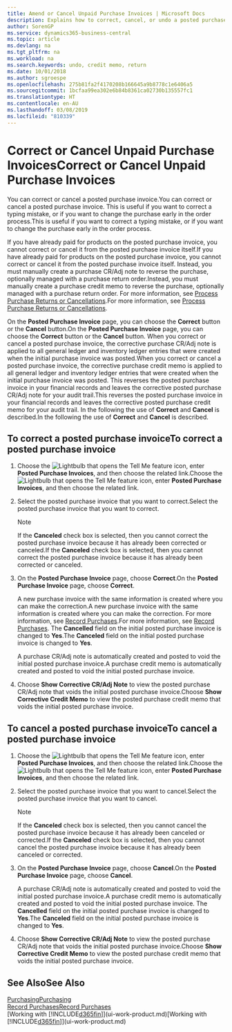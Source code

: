 ```yaml
---
title: Amend or Cancel Unpaid Purchase Invoices | Microsoft Docs
description: Explains how to correct, cancel, or undo a posted purchase invoice and automatically create a purchase CR/Adj Note.
author: SorenGP
ms.service: dynamics365-business-central
ms.topic: article
ms.devlang: na
ms.tgt_pltfrm: na
ms.workload: na
ms.search.keywords: undo, credit memo, return
ms.date: 10/01/2018
ms.author: sgroespe
ms.openlocfilehash: 275b81fa2f4170208b166645a9b8778c1e6406a5
ms.sourcegitcommit: 1bcfaa99ea302e6b84b8361ca02730b135557fc1
ms.translationtype: HT
ms.contentlocale: en-AU
ms.lasthandoff: 03/08/2019
ms.locfileid: "810339"
---
```

# <a name="correct-or-cancel-unpaid-purchase-invoices"></a><span data-ttu-id="2b031-103">Correct or Cancel Unpaid Purchase Invoices</span><span class="sxs-lookup"><span data-stu-id="2b031-103">Correct or Cancel Unpaid Purchase Invoices</span></span>
<span data-ttu-id="2b031-104">You can correct or cancel a posted purchase invoice.</span><span class="sxs-lookup"><span data-stu-id="2b031-104">You can correct or cancel a posted purchase invoice.</span></span> <span data-ttu-id="2b031-105">This is useful if you want to correct a typing mistake, or if you want to change the purchase early in the order process.</span><span class="sxs-lookup"><span data-stu-id="2b031-105">This is useful if you want to correct a typing mistake, or if you want to change the purchase early in the order process.</span></span>

<span data-ttu-id="2b031-106">If you have already paid for products on the posted purchase invoice, you cannot correct or cancel it from the posted purchase invoice itself.</span><span class="sxs-lookup"><span data-stu-id="2b031-106">If you have already paid for products on the posted purchase invoice, you cannot correct or cancel it from the posted purchase invoice itself.</span></span> <span data-ttu-id="2b031-107">Instead, you must manually create a purchase CR/Adj note to reverse the purchase, optionally managed with a purchase return order.</span><span class="sxs-lookup"><span data-stu-id="2b031-107">Instead, you must manually create a purchase credit memo to reverse the purchase, optionally managed with a purchase return order.</span></span> <span data-ttu-id="2b031-108">For more information, see [Process Purchase Returns or Cancellations](purchasing-how-process-purchase-returns-cancellations.md).</span><span class="sxs-lookup"><span data-stu-id="2b031-108">For more information, see [Process Purchase Returns or Cancellations](purchasing-how-process-purchase-returns-cancellations.md).</span></span>

<span data-ttu-id="2b031-109">On the **Posted Purchase Invoice** page, you can choose the **Correct** button or the **Cancel** button.</span><span class="sxs-lookup"><span data-stu-id="2b031-109">On the **Posted Purchase Invoice** page, you can choose the **Correct** button or the **Cancel** button.</span></span> <span data-ttu-id="2b031-110">When you correct or cancel a posted purchase invoice, the corrective purchase CR/Adj note is applied to all general ledger and inventory ledger entries that were created when the initial purchase invoice was posted.</span><span class="sxs-lookup"><span data-stu-id="2b031-110">When you correct or cancel a posted purchase invoice, the corrective purchase credit memo is applied to all general ledger and inventory ledger entries that were created when the initial purchase invoice was posted.</span></span> <span data-ttu-id="2b031-111">This reverses the posted purchase invoice in your financial records and leaves the corrective posted purchase CR/Adj note for your audit trail.</span><span class="sxs-lookup"><span data-stu-id="2b031-111">This reverses the posted purchase invoice in your financial records and leaves the corrective posted purchase credit memo for your audit trail.</span></span> <span data-ttu-id="2b031-112">In the following the use of **Correct** and **Cancel** is described.</span><span class="sxs-lookup"><span data-stu-id="2b031-112">In the following the use of **Correct** and **Cancel** is described.</span></span>

## <a name="to-correct-a-posted-purchase-invoice"></a><span data-ttu-id="2b031-113">To correct a posted purchase invoice</span><span class="sxs-lookup"><span data-stu-id="2b031-113">To correct a posted purchase invoice</span></span>
1. <span data-ttu-id="2b031-114">Choose the ![Lightbulb that opens the Tell Me feature](media/ui-search/search_small.png "Tell me what you want to do") icon, enter **Posted Purchase Invoices**, and then choose the related link.</span><span class="sxs-lookup"><span data-stu-id="2b031-114">Choose the ![Lightbulb that opens the Tell Me feature](media/ui-search/search_small.png "Tell me what you want to do") icon, enter **Posted Purchase Invoices**, and then choose the related link.</span></span>  
2. <span data-ttu-id="2b031-115">Select the posted purchase invoice that you want to correct.</span><span class="sxs-lookup"><span data-stu-id="2b031-115">Select the posted purchase invoice that you want to correct.</span></span>  

    > [!NOTE]  
    >   <span data-ttu-id="2b031-116">If the **Canceled** check box is selected, then you cannot correct the posted purchase invoice because it has already been corrected or canceled.</span><span class="sxs-lookup"><span data-stu-id="2b031-116">If the **Canceled** check box is selected, then you cannot correct the posted purchase invoice because it has already been corrected or canceled.</span></span>
3. <span data-ttu-id="2b031-117">On the **Posted Purchase Invoice** page, choose **Correct**.</span><span class="sxs-lookup"><span data-stu-id="2b031-117">On the **Posted Purchase Invoice** page, choose **Correct**.</span></span>

    <span data-ttu-id="2b031-118">A new purchase invoice with the same information is created where you can make the correction.</span><span class="sxs-lookup"><span data-stu-id="2b031-118">A new purchase invoice with the same information is created where you can make the correction.</span></span> <span data-ttu-id="2b031-119">For more information, see [Record Purchases](purchasing-how-record-purchases.md).</span><span class="sxs-lookup"><span data-stu-id="2b031-119">For more information, see [Record Purchases](purchasing-how-record-purchases.md).</span></span> <span data-ttu-id="2b031-120">The **Cancelled** field on the initial posted purchase invoice is changed to **Yes**.</span><span class="sxs-lookup"><span data-stu-id="2b031-120">The **Canceled** field on the initial posted purchase invoice is changed to **Yes**.</span></span>

    <span data-ttu-id="2b031-121">A purchase CR/Adj note is automatically created and posted to void the initial posted purchase invoice.</span><span class="sxs-lookup"><span data-stu-id="2b031-121">A purchase credit memo is automatically created and posted to void the initial posted purchase invoice.</span></span>
4. <span data-ttu-id="2b031-122">Choose **Show Corrective CR/Adj Note** to view the posted purchase CR/Adj note that voids the initial posted purchase invoice.</span><span class="sxs-lookup"><span data-stu-id="2b031-122">Choose **Show Corrective Credit Memo** to view the posted purchase credit memo that voids the initial posted purchase invoice.</span></span>

## <a name="to-cancel-a-posted-purchase-invoice"></a><span data-ttu-id="2b031-123">To cancel a posted purchase invoice</span><span class="sxs-lookup"><span data-stu-id="2b031-123">To cancel a posted purchase invoice</span></span>
1. <span data-ttu-id="2b031-124">Choose the ![Lightbulb that opens the Tell Me feature](media/ui-search/search_small.png "Tell me what you want to do") icon, enter **Posted Purchase Invoices**, and then choose the related link.</span><span class="sxs-lookup"><span data-stu-id="2b031-124">Choose the ![Lightbulb that opens the Tell Me feature](media/ui-search/search_small.png "Tell me what you want to do") icon, enter **Posted Purchase Invoices**, and then choose the related link.</span></span>  
2. <span data-ttu-id="2b031-125">Select the posted purchase invoice that you want to cancel.</span><span class="sxs-lookup"><span data-stu-id="2b031-125">Select the posted purchase invoice that you want to cancel.</span></span>

    > [!NOTE]  
    >   <span data-ttu-id="2b031-126">If the **Canceled** check box is selected, then you cannot cancel the posted purchase invoice because it has already been canceled or corrected.</span><span class="sxs-lookup"><span data-stu-id="2b031-126">If the **Canceled** check box is selected, then you cannot cancel the posted purchase invoice because it has already been canceled or corrected.</span></span>
3. <span data-ttu-id="2b031-127">On the **Posted Purchase Invoice** page, choose **Cancel**.</span><span class="sxs-lookup"><span data-stu-id="2b031-127">On the **Posted Purchase Invoice** page, choose **Cancel**.</span></span>

    <span data-ttu-id="2b031-128">A purchase CR/Adj note is automatically created and posted to void the initial posted purchase invoice.</span><span class="sxs-lookup"><span data-stu-id="2b031-128">A purchase credit memo is automatically created and posted to void the initial posted purchase invoice.</span></span> <span data-ttu-id="2b031-129">The **Cancelled** field on the initial posted purchase invoice is changed to **Yes**.</span><span class="sxs-lookup"><span data-stu-id="2b031-129">The **Canceled** field on the initial posted purchase invoice is changed to **Yes**.</span></span>
4. <span data-ttu-id="2b031-130">Choose **Show Corrective CR/Adj Note** to view the posted purchase CR/Adj note that voids the initial posted purchase invoice.</span><span class="sxs-lookup"><span data-stu-id="2b031-130">Choose **Show Corrective Credit Memo** to view the posted purchase credit memo that voids the initial posted purchase invoice.</span></span>

## <a name="see-also"></a><span data-ttu-id="2b031-131">See Also</span><span class="sxs-lookup"><span data-stu-id="2b031-131">See Also</span></span>
[<span data-ttu-id="2b031-132">Purchasing</span><span class="sxs-lookup"><span data-stu-id="2b031-132">Purchasing</span></span>](purchasing-manage-purchasing.md)  
[<span data-ttu-id="2b031-133">Record Purchases</span><span class="sxs-lookup"><span data-stu-id="2b031-133">Record Purchases</span></span>](purchasing-how-record-purchases.md)  
<span data-ttu-id="2b031-134">[Working with [!INCLUDE[d365fin](includes/d365fin_md.md)]](ui-work-product.md)</span><span class="sxs-lookup"><span data-stu-id="2b031-134">[Working with [!INCLUDE[d365fin](includes/d365fin_md.md)]](ui-work-product.md)</span></span>
